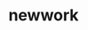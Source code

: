 ---
layout: case-study
order: 1
logo: /images/work/new-logo.png
title: newwork
org: New select work
role: Senior & Staff Product Designer
tenure: 2020–2022
description: The past two years have been a mix of joining two seed-stage startups as a founding designer—QA Wolf & The.com; and independent contracting with companies such as OpenTable, Handshake, Slice, and other fast-growing, larger startups. I've collected work that I’m proud of from these opportunities as Figma decks. Hit ‘right-arrow’ and you should be okay.
---